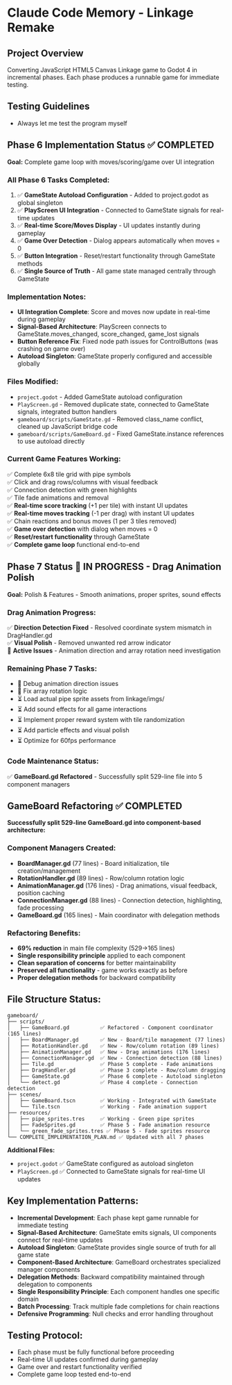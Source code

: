 # Claude Code Memory - Linkage Remake

## Project Overview
Converting JavaScript HTML5 Canvas Linkage game to Godot 4 in incremental phases. Each phase produces a runnable game for immediate testing.

## Testing Guidelines
- Always let me test the program myself

## Phase 6 Implementation Status ✅ COMPLETED
**Goal:** Complete game loop with moves/scoring/game over UI integration

### All Phase 6 Tasks Completed:
1. ✅ **GameState Autoload Configuration** - Added to project.godot as global singleton
2. ✅ **PlayScreen UI Integration** - Connected to GameState signals for real-time updates
3. ✅ **Real-time Score/Moves Display** - UI updates instantly during gameplay
4. ✅ **Game Over Detection** - Dialog appears automatically when moves = 0
5. ✅ **Button Integration** - Reset/restart functionality through GameState methods
6. ✅ **Single Source of Truth** - All game state managed centrally through GameState

### Implementation Notes:
- **UI Integration Complete**: Score and moves now update in real-time during gameplay
- **Signal-Based Architecture**: PlayScreen connects to GameState.moves_changed, score_changed, game_lost signals
- **Button Reference Fix**: Fixed node path issues for ControlButtons (was crashing on game over)
- **Autoload Singleton**: GameState properly configured and accessible globally

### Files Modified:
- `project.godot` - Added GameState autoload configuration
- `PlayScreen.gd` - Removed duplicate state, connected to GameState signals, integrated button handlers
- `gameboard/scripts/GameState.gd` - Removed class_name conflict, cleaned up JavaScript bridge code
- `gameboard/scripts/GameBoard.gd` - Fixed GameState.instance references to use autoload directly

### Current Game Features Working:
✅ Complete 6x8 tile grid with pipe symbols  
✅ Click and drag rows/columns with visual feedback  
✅ Connection detection with green highlights  
✅ Tile fade animations and removal  
✅ **Real-time score tracking** (+1 per tile) with instant UI updates  
✅ **Real-time moves tracking** (-1 per drag) with instant UI updates  
✅ Chain reactions and bonus moves (1 per 3 tiles removed)  
✅ **Game over detection** with dialog when moves = 0  
✅ **Reset/restart functionality** through GameState  
✅ **Complete game loop** functional end-to-end  

## Phase 7 Status 🔧 IN PROGRESS - Drag Animation Polish
**Goal:** Polish & Features - Smooth animations, proper sprites, sound effects

### Drag Animation Progress:
✅ **Direction Detection Fixed** - Resolved coordinate system mismatch in DragHandler.gd  
✅ **Visual Polish** - Removed unwanted red arrow indicator  
🚨 **Active Issues** - Animation direction and array rotation need investigation  

### Remaining Phase 7 Tasks:
- 🔧 Debug animation direction issues
- 🔧 Fix array rotation logic
- ⏳ Load actual pipe sprite assets from linkage/imgs/
- ⏳ Add sound effects for all game interactions
- ⏳ Implement proper reward system with tile randomization
- ⏳ Add particle effects and visual polish
- ⏳ Optimize for 60fps performance

### Code Maintenance Status:
✅ **GameBoard.gd Refactored** - Successfully split 529-line file into 5 component managers

## GameBoard Refactoring ✅ COMPLETED
**Successfully split 529-line GameBoard.gd into component-based architecture:**

### Component Managers Created:
- **BoardManager.gd** (77 lines) - Board initialization, tile creation/management
- **RotationHandler.gd** (89 lines) - Row/column rotation logic
- **AnimationManager.gd** (176 lines) - Drag animations, visual feedback, position caching  
- **ConnectionManager.gd** (88 lines) - Connection detection, highlighting, fade processing
- **GameBoard.gd** (165 lines) - Main coordinator with delegation methods

### Refactoring Benefits:
- **69% reduction** in main file complexity (529→165 lines)
- **Single responsibility principle** applied to each component
- **Clean separation of concerns** for better maintainability
- **Preserved all functionality** - game works exactly as before
- **Proper delegation methods** for backward compatibility

## File Structure Status:
```
gameboard/
├── scripts/
│   ├── GameBoard.gd          ✅ Refactored - Component coordinator (165 lines)
│   ├── BoardManager.gd       ✅ New - Board/tile management (77 lines)
│   ├── RotationHandler.gd    ✅ New - Row/column rotation (89 lines)
│   ├── AnimationManager.gd   ✅ New - Drag animations (176 lines)
│   ├── ConnectionManager.gd  ✅ New - Connection detection (88 lines)
│   ├── Tile.gd               ✅ Phase 5 complete - Fade animations  
│   ├── DragHandler.gd        ✅ Phase 3 complete - Row/column dragging
│   ├── GameState.gd          ✅ Phase 6 complete - Autoload singleton
│   └── detect.gd             ✅ Phase 4 complete - Connection detection
├── scenes/
│   ├── GameBoard.tscn        ✅ Working - Integrated with GameState
│   └── Tile.tscn             ✅ Working - Fade animation support
├── resources/
│   ├── pipe_sprites.tres     ✅ Working - Green pipe sprites
│   ├── FadeSprites.gd        ✅ Phase 5 - Fade animation resource
│   └── green_fade_sprites.tres ✅ Phase 5 - Fade sprites resource
└── COMPLETE_IMPLEMENTATION_PLAN.md ✅ Updated with all 7 phases
```

**Additional Files:**
- `project.godot` ✅ GameState configured as autoload singleton
- `PlayScreen.gd` ✅ Connected to GameState signals for real-time UI updates

## Key Implementation Patterns:
- **Incremental Development**: Each phase kept game runnable for immediate testing
- **Signal-Based Architecture**: GameState emits signals, UI components connect for real-time updates  
- **Autoload Singleton**: GameState provides single source of truth for all game state
- **Component-Based Architecture**: GameBoard orchestrates specialized manager components
- **Delegation Methods**: Backward compatibility maintained through delegation to components
- **Single Responsibility Principle**: Each component handles one specific domain
- **Batch Processing**: Track multiple fade completions for chain reactions
- **Defensive Programming**: Null checks and error handling throughout

## Testing Protocol:
- Each phase must be fully functional before proceeding
- Real-time UI updates confirmed during gameplay
- Game over and restart functionality verified
- Complete game loop tested end-to-end